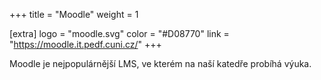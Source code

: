 +++
title = "Moodle"
weight = 1

[extra]
logo = "moodle.svg"
color = "#D08770"
link = "https://moodle.it.pedf.cuni.cz/"
+++

Moodle je nejpopulárnější LMS, ve kterém na naší katedře probíhá výuka.

